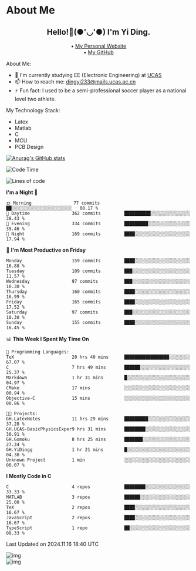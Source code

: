 # About Me

<h2 style="text-align:center;"> Hello!👋(●'◡'●) I'm Yi Ding.</h2>

<div style="text-align:center;">
  • <a href="https://yidingg.github.io/YiDingg">My Personal Website</a><br>
  • <a href="https://github.com/YiDingg">My GitHub</a>
</div>

About Me:
- 🔭 I'm currently studying EE (Electronic Engineering) at [UCAS](https://www.ucas.ac.cn/)
- 📫 How to reach me: dingyi233@mails.ucas.ac.cn
- ⚡ Fun fact: I used to be a semi-professional soccer player as a national level two athlete.

My Technology Stack:
- Latex
- Matlab
- C
- MCU
- PCB Design

[![Anurag's GitHub stats](https://github-readme-stats.vercel.app/api?username=YiDingg)](https://github.com/anuraghazra/github-readme-stats)

<!--START_SECTION:waka-->
![Code Time](http://img.shields.io/badge/Code%20Time-731%20hrs%2030%20mins-blue)

![Lines of code](https://img.shields.io/badge/From%20Hello%20World%20I%27ve%20Written-617.3%20thousand%20lines%20of%20code-blue)

**I'm a Night 🦉** 

```text
🌞 Morning                77 commits          ██░░░░░░░░░░░░░░░░░░░░░░░   08.17 % 
🌆 Daytime                362 commits         ██████████░░░░░░░░░░░░░░░   38.43 % 
🌃 Evening                334 commits         █████████░░░░░░░░░░░░░░░░   35.46 % 
🌙 Night                  169 commits         ████░░░░░░░░░░░░░░░░░░░░░   17.94 % 
```
📅 **I'm Most Productive on Friday** 

```text
Monday                   159 commits         ████░░░░░░░░░░░░░░░░░░░░░   16.88 % 
Tuesday                  109 commits         ███░░░░░░░░░░░░░░░░░░░░░░   11.57 % 
Wednesday                97 commits          ███░░░░░░░░░░░░░░░░░░░░░░   10.30 % 
Thursday                 160 commits         ████░░░░░░░░░░░░░░░░░░░░░   16.99 % 
Friday                   165 commits         ████░░░░░░░░░░░░░░░░░░░░░   17.52 % 
Saturday                 97 commits          ███░░░░░░░░░░░░░░░░░░░░░░   10.30 % 
Sunday                   155 commits         ████░░░░░░░░░░░░░░░░░░░░░   16.45 % 
```


📊 **This Week I Spent My Time On** 

```text
💬 Programming Languages: 
TeX                      20 hrs 40 mins      █████████████████░░░░░░░░   67.07 % 
C                        7 hrs 49 mins       ██████░░░░░░░░░░░░░░░░░░░   25.37 % 
Markdown                 1 hr 31 mins        █░░░░░░░░░░░░░░░░░░░░░░░░   04.97 % 
CMake                    17 mins             ░░░░░░░░░░░░░░░░░░░░░░░░░   00.94 % 
Objective-C              15 mins             ░░░░░░░░░░░░░░░░░░░░░░░░░   00.86 % 

🐱‍💻 Projects: 
GH.LatexNotes            11 hrs 29 mins      █████████░░░░░░░░░░░░░░░░   37.28 % 
GH.UCAS-BasicPhysicsExper9 hrs 31 mins       ████████░░░░░░░░░░░░░░░░░   30.91 % 
GH.Gomoku                8 hrs 25 mins       ███████░░░░░░░░░░░░░░░░░░   27.34 % 
GH.YiDingg               1 hr 21 mins        █░░░░░░░░░░░░░░░░░░░░░░░░   04.38 % 
Unknown Project          1 min               ░░░░░░░░░░░░░░░░░░░░░░░░░   00.07 % 
```

**I Mostly Code in C** 

```text
C                        4 repos             ████████░░░░░░░░░░░░░░░░░   33.33 % 
MATLAB                   3 repos             ██████░░░░░░░░░░░░░░░░░░░   25.00 % 
TeX                      2 repos             ████░░░░░░░░░░░░░░░░░░░░░   16.67 % 
JavaScript               2 repos             ████░░░░░░░░░░░░░░░░░░░░░   16.67 % 
TypeScript               1 repo              ██░░░░░░░░░░░░░░░░░░░░░░░   08.33 % 
```




 Last Updated on 2024.11.16 18:40 UTC
<!--END_SECTION:waka-->

<!-- Coding activity over the last year -->
<div class='center'><img src='https://wakatime.com/share/@YiDingg/260601e0-8e46-41ab-9832-d4d0ae5fd0bd.svg' alt='img'/></div>

<!-- Languages over the last year -->
<div class='center'><img src='https://wakatime.com/share/@YiDingg/99546fa3-4cc3-4808-ab6e-13f38e27aba1.svg' alt='img'/></div>
